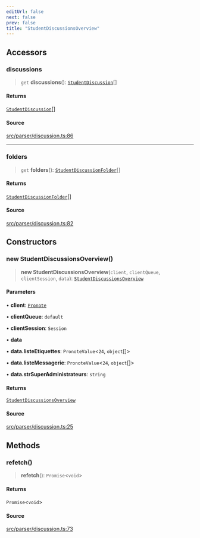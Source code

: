```yaml
---
editUrl: false
next: false
prev: false
title: "StudentDiscussionsOverview"
---
```


## Accessors

### discussions

> `get` **discussions**(): [`StudentDiscussion`](/api/classes/studentdiscussion/)[]

#### Returns

[`StudentDiscussion`](/api/classes/studentdiscussion/)[]

#### Source

[src/parser/discussion.ts:86](https://github.com/Gabriel29306/Pawnote/blob/a2552cd7208db339c299a04178513054cceb5849/src/parser/discussion.ts#L86)

***

### folders

> `get` **folders**(): [`StudentDiscussionFolder`](/api/classes/studentdiscussionfolder/)[]

#### Returns

[`StudentDiscussionFolder`](/api/classes/studentdiscussionfolder/)[]

#### Source

[src/parser/discussion.ts:82](https://github.com/Gabriel29306/Pawnote/blob/a2552cd7208db339c299a04178513054cceb5849/src/parser/discussion.ts#L82)

## Constructors

### new StudentDiscussionsOverview()

> **new StudentDiscussionsOverview**(`client`, `clientQueue`, `clientSession`, `data`): [`StudentDiscussionsOverview`](/api/classes/studentdiscussionsoverview/)

#### Parameters

• **client**: [`Pronote`](/api/classes/pronote/)

• **clientQueue**: `default`

• **clientSession**: `Session`

• **data**

• **data.listeEtiquettes**: `PronoteValue`\<`24`, `object`[]\>

• **data.listeMessagerie**: `PronoteValue`\<`24`, `object`[]\>

• **data.strSuperAdministrateurs**: `string`

#### Returns

[`StudentDiscussionsOverview`](/api/classes/studentdiscussionsoverview/)

#### Source

[src/parser/discussion.ts:25](https://github.com/Gabriel29306/Pawnote/blob/a2552cd7208db339c299a04178513054cceb5849/src/parser/discussion.ts#L25)

## Methods

### refetch()

> **refetch**(): `Promise`\<`void`\>

#### Returns

`Promise`\<`void`\>

#### Source

[src/parser/discussion.ts:73](https://github.com/Gabriel29306/Pawnote/blob/a2552cd7208db339c299a04178513054cceb5849/src/parser/discussion.ts#L73)
